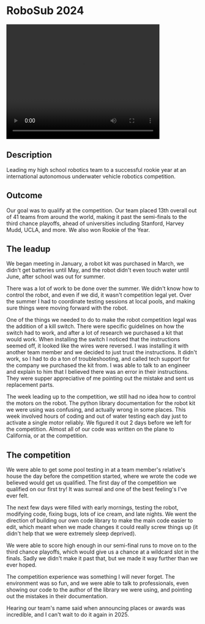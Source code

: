 # RoboSub 2024

<video src="videos/goodRunLowQuality.mp4" width="400" height="300" controls></video>

## Description
Leading my high school robotics team to a successful rookie year at an international autonomous underwater vehicle robotics competition.

## Outcome
Our goal was to qualify at the competition.
Our team placed 13th overall out of 41 teams from around the world, making it past the semi-finals to the third chance playoffs, ahead of universities including Stanford, Harvey Mudd, UCLA, and more.
We also won Rookie of the Year.

## The leadup
We began meeting in January, a robot kit was purchased in March, we didn't get batteries until May, and the robot didn't even touch water until June, after school was out for summer.

There was a lot of work to be done over the summer. We didn't know how to control the robot, and even if we did, it wasn't competition legal yet.
Over the summer I had to coordinate testing sessions at local pools, and making sure things were moving forward with the robot.

One of the things we needed to do to make the robot competition legal was the addition of a kill switch. 
There were specific guidelines on how the switch had to work, and after a lot of research we purchased a kit that would work.
When installing the switch I noticed that the instructions seemed off, it looked like the wires were reversed.
I was installing it with another team member and we decided to just trust the instructions. 
It didn't work, so I had to do a ton of troubleshooting, and called tech support for the company we purchased the kit from. 
I was able to talk to an engineer and explain to him that I believed there was an error in their instructions.
They were supper appreciative of me pointing out the mistake and sent us replacement parts.

The week leading up to the competition, we still had no idea how to control the motors on the robot.
The python library documentation for the robot kit we were using was confusing, and actually wrong in some places.
This week involved hours of coding and out of water testing each day just to activate a single motor reliably. 
We figured it out 2 days before we left for the competition.
Almost all of our code was written on the plane to California, or at the competition.

## The competition
We were able to get some pool testing in at a team member's relative's house the day before the competition started, where we wrote the code we believed would get us qualified.
The first day of the competition we qualified on our first try!
It was surreal and one of the best feeling's I've ever felt.

The next few days were filled with early mornings, testing the robot, modifying code, fixing bugs, lots of ice cream, and late nights.
We went the direction of building our own code library to make the main code easier to edit, which meant when we made changes it could really screw things up (it didn't help that we were extremely sleep deprived).

We were able to score high enough in our semi-final runs to move on to the third chance playoffs, which would give us a chance at a wildcard slot in the finals.
Sadly we didn't make it past that, but we made it way further than we ever hoped.

The competition experience was something I will never forget.
The environment was so fun, and we were able to talk to professionals, even showing our code to the author of the library we were using, and pointing out the mistakes in their documentation.

Hearing our team's name said when announcing places or awards was incredible, and I can't wait to do it again in 2025.

